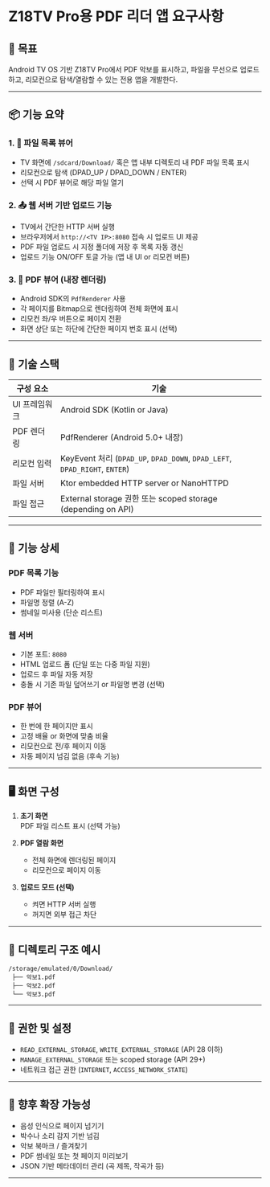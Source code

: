 # Z18TV Pro용 PDF 리더 앱 요구사항

## 🎯 목표

Android TV OS 기반 Z18TV Pro에서 PDF 악보를 표시하고, 파일을 무선으로 업로드하고, 리모컨으로 탐색/열람할 수 있는 전용 앱을 개발한다.

---

## 📦 기능 요약

### 1. 📁 파일 목록 뷰어
- TV 화면에 `/sdcard/Download/` 혹은 앱 내부 디렉토리 내 PDF 파일 목록 표시
- 리모컨으로 탐색 (DPAD_UP / DPAD_DOWN / ENTER)
- 선택 시 PDF 뷰어로 해당 파일 열기

### 2. 📤 웹 서버 기반 업로드 기능
- TV에서 간단한 HTTP 서버 실행
- 브라우저에서 `http://<TV IP>:8080` 접속 시 업로드 UI 제공
- PDF 파일 업로드 시 지정 폴더에 저장 후 목록 자동 갱신
- 업로드 기능 ON/OFF 토글 가능 (앱 내 UI or 리모컨 버튼)

### 3. 📄 PDF 뷰어 (내장 렌더링)
- Android SDK의 `PdfRenderer` 사용
- 각 페이지를 Bitmap으로 렌더링하여 전체 화면에 표시
- 리모컨 좌/우 버튼으로 페이지 전환
- 화면 상단 또는 하단에 간단한 페이지 번호 표시 (선택)

---

## 🧱 기술 스택

| 구성 요소 | 기술 |
|-----------|------|
| UI 프레임워크 | Android SDK (Kotlin or Java) |
| PDF 렌더링 | PdfRenderer (Android 5.0+ 내장) |
| 리모컨 입력 | KeyEvent 처리 (`DPAD_UP`, `DPAD_DOWN`, `DPAD_LEFT`, `DPAD_RIGHT`, `ENTER`) |
| 파일 서버 | Ktor embedded HTTP server or NanoHTTPD |
| 파일 접근 | External storage 권한 또는 scoped storage (depending on API) |

---

## 🧪 기능 상세

### PDF 목록 기능
- PDF 파일만 필터링하여 표시
- 파일명 정렬 (A-Z)
- 썸네일 미사용 (단순 리스트)

### 웹 서버
- 기본 포트: `8080`
- HTML 업로드 폼 (단일 또는 다중 파일 지원)
- 업로드 후 파일 자동 저장
- 충돌 시 기존 파일 덮어쓰기 or 파일명 변경 (선택)

### PDF 뷰어
- 한 번에 한 페이지만 표시
- 고정 배율 or 화면에 맞춤 비율
- 리모컨으로 전/후 페이지 이동
- 자동 페이지 넘김 없음 (후속 기능)

---

## 🖥️ 화면 구성

1. **초기 화면**  
   PDF 파일 리스트 표시 (선택 가능)

2. **PDF 열람 화면**  
   - 전체 화면에 렌더링된 페이지
   - 리모컨으로 페이지 이동

3. **업로드 모드 (선택)**  
   - 켜면 HTTP 서버 실행
   - 꺼지면 외부 접근 차단

---

## 📂 디렉토리 구조 예시

```
/storage/emulated/0/Download/
 ├── 악보1.pdf
 ├── 악보2.pdf
 └── 악보3.pdf
```

---

## 🔐 권한 및 설정

- `READ_EXTERNAL_STORAGE`, `WRITE_EXTERNAL_STORAGE` (API 28 이하)
- `MANAGE_EXTERNAL_STORAGE` 또는 scoped storage (API 29+)
- 네트워크 접근 권한 (`INTERNET`, `ACCESS_NETWORK_STATE`)

---

## 🚀 향후 확장 가능성

- 음성 인식으로 페이지 넘기기
- 박수나 소리 감지 기반 넘김
- 악보 북마크 / 즐겨찾기
- PDF 썸네일 또는 첫 페이지 미리보기
- JSON 기반 메타데이터 관리 (곡 제목, 작곡가 등)

---

